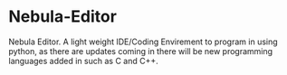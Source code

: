 # Nebula-Editor
Nebula Editor. A light weight IDE/Coding Envirement to program in using python, as there are updates coming in there will be new programming languages added in such as C and C++.

